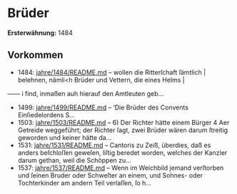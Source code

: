 # Brüder

**Ersterwähnung:** 1484

## Vorkommen
- 1484: [jahre/1484/README.md](../jahre/1484/README.md) – wollen die Ritterſchaft ſämtlich |
belehnen, nämli<h Brüder und Vettern, die eines Helms |

—— i find, inmaßen auh hierauf den Amtleuten geb...
- 1499: [jahre/1499/README.md](../jahre/1499/README.md) – ‘Die Brüder des Convents Einſiedelordens S...
- 1503: [jahre/1503/README.md](../jahre/1503/README.md) – 6) Der Richter hätte einem Bürger 4 Aer Getreide
weggeführt; der Richter ſagt, zwei Brüder wären darum
ſtreitig geworden und keiner hätte da...
- 1531: [jahre/1531/README.md](../jahre/1531/README.md) – Cantoris zu Zeiß, überdies, daß es anders beſchloſſen
geweſen, liſtig beredet worden, welches der Kanzler darum
gethan, weil die Schöppen zu...
- 1537: [jahre/1537/README.md](../jahre/1537/README.md) – Wenn im Weichbild jemand verſtorben und ſeinen
Bruder oder Schweſter an einem, und Sohnes- oder
Tochterkinder am andern Teil verlaſſen, ſo h...
